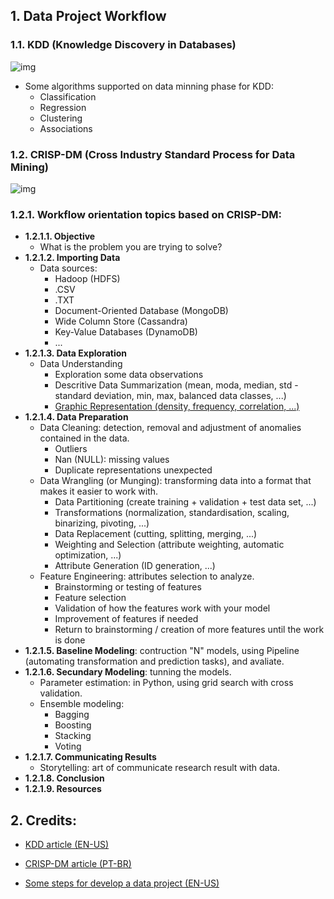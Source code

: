 ## 1. Data Project Workflow

### 1.1. KDD (Knowledge Discovery in Databases)
![img](https://github.com/daniellj/DataScience/blob/master/DataProjectWorkflow/img/KDD_Process_Diagram.png)

- Some algorithms supported on data minning phase for KDD:
	- Classification
	- Regression
	- Clustering
	- Associations

### 1.2. CRISP-DM (Cross Industry Standard Process for Data Mining)
![img](https://github.com/daniellj/DataScience/blob/master/DataProjectWorkflow/img/CRISP-DM_Process_Diagram.png)

### 1.2.1. Workflow orientation topics based on CRISP-DM:
- **1.2.1.1. Objective**
	- What is the problem you are trying to solve?
- **1.2.1.2. Importing Data**
	- Data sources: 
		- Hadoop (HDFS)
		- .CSV
		- .TXT
		- Document-Oriented Database (MongoDB)
		- Wide Column Store (Cassandra)
		- Key-Value Databases (DynamoDB)
		- ...
- **1.2.1.3. Data Exploration**
	- Data Understanding
		- Exploration some data observations
		- Descritive Data Summarization (mean, moda, median, std - standard deviation, min, max, balanced data classes, ...)
		- [Graphic Representation (density, frequency, correlation, ...)](https://github.com/daniellj/DataScience/blob/master/DataOrganizationAndDataVisualization/DataOrganizationAndDataVisualization.md)
- **1.2.1.4. Data Preparation**
	- Data Cleaning: detection, removal and adjustment of anomalies contained in the data.
		- Outliers
		- Nan (NULL): missing values
		- Duplicate representations unexpected
	- Data Wrangling (or Munging): transforming data into a format that makes it easier to work with.
		- Data Partitioning (create training + validation + test data set, ...)
		- Transformations (normalization, standardisation, scaling, binarizing, pivoting, ...)
		- Data Replacement (cutting, splitting, merging, ...)
		- Weighting and Selection (attribute weighting, automatic optimization, ...)
		- Attribute Generation (ID generation, ...)
	- Feature Engineering: attributes selection to analyze.
		- Brainstorming or testing of features
		- Feature selection
		- Validation of how the features work with your model
		- Improvement of features if needed
		- Return to brainstorming / creation of more features until the work is done
- **1.2.1.5. Baseline Modeling**: contruction "N" models, using Pipeline (automating transformation and prediction tasks), and avaliate.
- **1.2.1.6. Secundary Modeling**: tunning the models.
	- Parameter estimation: in Python, using grid search with cross validation.
	- Ensemble modeling:
		- Bagging
		- Boosting
		- Stacking
		- Voting
- **1.2.1.7. Communicating Results**
	- Storytelling: art of communicate research result with data.
- **1.2.1.8. Conclusion**
- **1.2.1.9. Resources**

## 2. Credits:

- [KDD article (EN-US)](http://recommender-systems.readthedocs.io/en/latest/datamining.html)

- [CRISP-DM article (PT-BR)](http://www.bigdatabusiness.com.br/se-voce-se-interessa-por-big-data-precisa-entender-o-crisp-dm/)

- [Some steps for develop a data project (EN-US)](https://github.com/aakashtandel/misc_projects/blob/master/Data%20Science%20Workflow%20Project/Data%20Science%20Workflow.pdf)